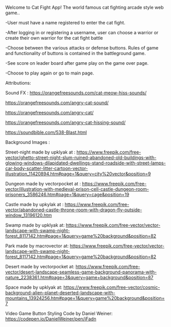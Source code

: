 Welcome to Cat Fight App!
The world famous cat fighting arcade style web game..

-User must have a name registered to enter the cat fight.

-After logging in or registering a username, user can choose a warrior or create their own warrior for the cat fight battle

-Choose between the various attacks or defense buttons. 
Rules of game and functionality of buttons is contained in the battleground game.

-See score on leader board after game play on the game over page.

-Choose to play again or go to main page.

Attributions: 

Sound FX :
https://orangefreesounds.com/cat-meow-hiss-sounds/

https://orangefreesounds.com/angry-cat-sound/

https://orangefreesounds.com/angry-cat/

https://orangefreesounds.com/angry-cat-hissing-sound/

https://soundbible.com/538-Blast.html

Background Images :

Street-night made by upklyak at :
https://www.freepik.com/free-vector/ghetto-street-night-slum-ruined-abandoned-old-buildings-with-glowing-windows-dilapidated-dwellings-stand-roadside-with-street-lamps-car-body-scatter-litter-cartoon-vector-illustration_11420894.htm#page=1&query=city%20vector&position=9

Dungeon made by vectorpocket at : 
https://www.freepik.com/free-vector/illustration-with-medieval-prison-cell-castle-dungeon-room-prisoners_3586246.htm#page=1&query=cage&position=19

Castle made by upkylak at : 
https://www.freepik.com/free-vector/abandoned-castle-throne-room-with-dragon-fly-outside-window_13196120.htm

Swamp made by upklyak at: 
https://www.freepik.com/free-vector/vector-landscape-with-swamp-night-forest_8117142.htm#page=1&query=game%20background&position=82

Park made by macrovector at:
https://www.freepik.com/free-vector/vector-landscape-with-swamp-night-forest_8117142.htm#page=1&query=game%20background&position=82

Desert made by vectorpocket at: 
https://www.freepik.com/free-vector/desert-landscape-seamless-game-background-panorama-with-nature_2238361.htm#page=3&query=game+background&position=87

Space made by upklyak at:
https://www.freepik.com/free-vector/cosmic-background-alien-planet-deserted-landscape-with-mountains_13924256.htm#page=1&query=game%20background&position=7

Video Game Button Styling Code by Daniel Weiner:
https://codepen.io/DanielWeiner/pen/iFadn